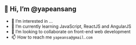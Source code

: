 ## 👋 Hi, I’m @yapeansang

- 👀 I’m interested in ...
- 🌱 I’m currently learning JavaScript, ReactJS and AngularJS
- 💞️ I’m looking to collaborate on front-end web development
- 📫 How to reach me `yapeansa@gmail.com`

<!---
yapeansang/yapeansang is a ✨ special ✨ repository because its `README.md` (this file) appears on your GitHub profile.
You can click the Preview link to take a look at your changes.
--->
